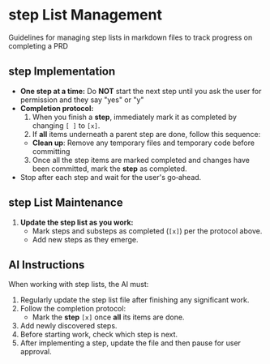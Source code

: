 # step List Management

Guidelines for managing step lists in markdown files to track progress on completing a PRD

## step Implementation
- **One step at a time:** Do **NOT** start the next step until you ask the user for permission and they say "yes" or "y"
- **Completion protocol:**  
  1. When you finish a **step**, immediately mark it as completed by changing `[ ]` to `[x]`.
  2. If **all** items underneath a parent step are done, follow this sequence:
    - **Clean up**: Remove any temporary files and temporary code before committing
  3. Once all the step items are marked completed and changes have been committed, mark the **step** as completed.
- Stop after each step and wait for the user's go‑ahead.

## step List Maintenance

1. **Update the step list as you work:**
   - Mark steps and substeps as completed (`[x]`) per the protocol above.
   - Add new steps as they emerge.

## AI Instructions

When working with step lists, the AI must:

1. Regularly update the step list file after finishing any significant work.
2. Follow the completion protocol:
   - Mark the **step** `[x]` once **all** its items are done.
3. Add newly discovered steps.
5. Before starting work, check which step is next.
6. After implementing a step, update the file and then pause for user approval.